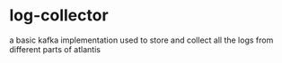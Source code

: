 # log-collector
a basic kafka implementation used to store and collect all the logs from different parts of atlantis
